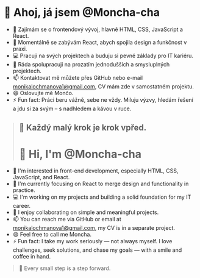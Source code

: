 # 👋 Ahoj, já jsem @Moncha-cha

- 👀 Zajímám se o frontendový vývoj, hlavně HTML, CSS, JavaScript a React.
- 🌱 Momentálně se zabývám React, abych spojila design a funkčnost v praxi.
- 💻 Pracuji na svých projektech a buduju si pevné základy pro IT kariéru.
- 🤝 Ráda spolupracuji na prozatím jednodušších a smysluplných projektech.
- 📫 Kontaktovat mě můžete přes GitHub nebo e-mail monikalochmanova1@gmail.com, CV mám zde v samostatném projektu.
- 😄 Oslovujte mě Mončo.
- ⚡ Fun fact: Práci beru vážně, sebe ne vždy. Miluju výzvy, hledám řešení a jdu si za svým – s nadhledem a kávou v ruce.

> 🚀 Každý malý krok je krok vpřed.
>-------------------------------------
> # 👋 Hi, I'm @Moncha-cha

- 👀 I'm interested in front-end development, especially HTML, CSS, JavaScript, and React.
- 🌱 I'm currently focusing on React to merge design and functionality in practice.
- 💻 I'm working on my projects and building a solid foundation for my IT career.
- 🤝 I enjoy collaborating on simple and meaningful projects.
- 📫 You can reach me via GitHub or email at monikalochmanova1@gmail.com, my CV is in a separate project.
- 😄 Feel free to call me Moncha.
- ⚡ Fun fact: I take my work seriously — not always myself. I love challenges, seek solutions, and chase my goals — with a smile and coffee in hand.

> 🚀 Every small step is a step forward.
